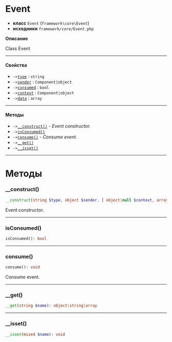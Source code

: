 # Event

- **класс** `Event` (`framework\core\Event`)
- **исходники** `framework/core/Event.php`

**Описание**

Class Event

---

#### Свойства

- `->`[`type`](#prop-type) : `string`
- `->`[`sender`](#prop-sender) : `Component|object`
- `->`[`consumed`](#prop-consumed) : `bool`
- `->`[`context`](#prop-context) : `Component|object`
- `->`[`data`](#prop-data) : `array`

---

#### Методы

- `->`[`__construct()`](#method-__construct) - _Event constructor._
- `->`[`isConsumed()`](#method-isconsumed)
- `->`[`consume()`](#method-consume) - _Consume event._
- `->`[`__get()`](#method-__get)
- `->`[`__isset()`](#method-__isset)

---
# Методы

<a name="method-__construct"></a>

### __construct()
```php
__construct(string $type, object $sender, [ object|null $context, array|null $data ]): void
```
Event constructor.

---

<a name="method-isconsumed"></a>

### isConsumed()
```php
isConsumed(): bool
```

---

<a name="method-consume"></a>

### consume()
```php
consume(): void
```
Consume event.

---

<a name="method-__get"></a>

### __get()
```php
__get(string $name): object|string|array
```

---

<a name="method-__isset"></a>

### __isset()
```php
__isset(mixed $name): void
```